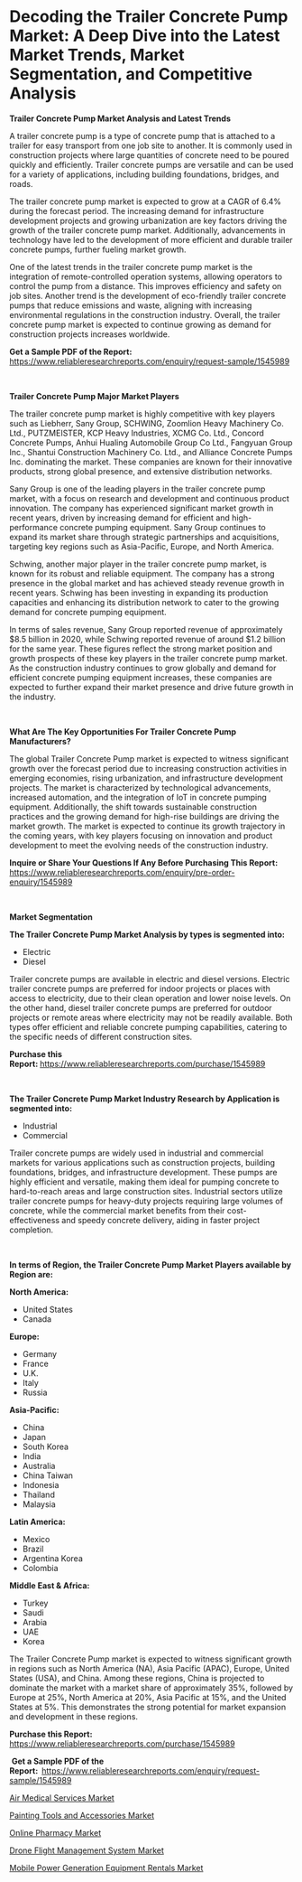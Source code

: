 <p><h1>Decoding the Trailer Concrete Pump Market: A Deep Dive into the Latest Market Trends, Market Segmentation, and Competitive Analysis</h1></p><p><strong>Trailer Concrete Pump Market Analysis and Latest Trends</strong></p>
<p><p>A trailer concrete pump is a type of concrete pump that is attached to a trailer for easy transport from one job site to another. It is commonly used in construction projects where large quantities of concrete need to be poured quickly and efficiently. Trailer concrete pumps are versatile and can be used for a variety of applications, including building foundations, bridges, and roads.</p><p>The trailer concrete pump market is expected to grow at a CAGR of 6.4% during the forecast period. The increasing demand for infrastructure development projects and growing urbanization are key factors driving the growth of the trailer concrete pump market. Additionally, advancements in technology have led to the development of more efficient and durable trailer concrete pumps, further fueling market growth.</p><p>One of the latest trends in the trailer concrete pump market is the integration of remote-controlled operation systems, allowing operators to control the pump from a distance. This improves efficiency and safety on job sites. Another trend is the development of eco-friendly trailer concrete pumps that reduce emissions and waste, aligning with increasing environmental regulations in the construction industry. Overall, the trailer concrete pump market is expected to continue growing as demand for construction projects increases worldwide.</p></p>
<p><strong>Get a Sample PDF of the Report:&nbsp;</strong> <a href="https://www.reliableresearchreports.com/enquiry/request-sample/1545989">https://www.reliableresearchreports.com/enquiry/request-sample/1545989</a></p>
<p>&nbsp;</p>
<p><strong>Trailer Concrete Pump Major Market Players</strong></p>
<p><p>The trailer concrete pump market is highly competitive with key players such as Liebherr, Sany Group, SCHWING, Zoomlion Heavy Machinery Co. Ltd., PUTZMEISTER, KCP Heavy Industries, XCMG Co. Ltd., Concord Concrete Pumps, Anhui Hualing Automobile Group Co Ltd., Fangyuan Group Inc., Shantui Construction Machinery Co. Ltd., and Alliance Concrete Pumps Inc. dominating the market. These companies are known for their innovative products, strong global presence, and extensive distribution networks.</p><p>Sany Group is one of the leading players in the trailer concrete pump market, with a focus on research and development and continuous product innovation. The company has experienced significant market growth in recent years, driven by increasing demand for efficient and high-performance concrete pumping equipment. Sany Group continues to expand its market share through strategic partnerships and acquisitions, targeting key regions such as Asia-Pacific, Europe, and North America.</p><p>Schwing, another major player in the trailer concrete pump market, is known for its robust and reliable equipment. The company has a strong presence in the global market and has achieved steady revenue growth in recent years. Schwing has been investing in expanding its production capacities and enhancing its distribution network to cater to the growing demand for concrete pumping equipment.</p><p>In terms of sales revenue, Sany Group reported revenue of approximately $8.5 billion in 2020, while Schwing reported revenue of around $1.2 billion for the same year. These figures reflect the strong market position and growth prospects of these key players in the trailer concrete pump market. As the construction industry continues to grow globally and demand for efficient concrete pumping equipment increases, these companies are expected to further expand their market presence and drive future growth in the industry.</p></p>
<p>&nbsp;</p>
<p><strong>What Are The Key Opportunities For Trailer Concrete Pump Manufacturers?</strong></p>
<p><p>The global Trailer Concrete Pump market is expected to witness significant growth over the forecast period due to increasing construction activities in emerging economies, rising urbanization, and infrastructure development projects. The market is characterized by technological advancements, increased automation, and the integration of IoT in concrete pumping equipment. Additionally, the shift towards sustainable construction practices and the growing demand for high-rise buildings are driving the market growth. The market is expected to continue its growth trajectory in the coming years, with key players focusing on innovation and product development to meet the evolving needs of the construction industry.</p></p>
<p><strong>Inquire or Share Your Questions If Any Before Purchasing This Report:</strong> <a href="https://www.reliableresearchreports.com/enquiry/pre-order-enquiry/1545989">https://www.reliableresearchreports.com/enquiry/pre-order-enquiry/1545989</a></p>
<p>&nbsp;</p>
<p><strong>Market Segmentation</strong></p>
<p><strong>The Trailer Concrete Pump Market Analysis by types is segmented into:</strong></p>
<p><ul><li>Electric</li><li>Diesel</li></ul></p>
<p><p>Trailer concrete pumps are available in electric and diesel versions. Electric trailer concrete pumps are preferred for indoor projects or places with access to electricity, due to their clean operation and lower noise levels. On the other hand, diesel trailer concrete pumps are preferred for outdoor projects or remote areas where electricity may not be readily available. Both types offer efficient and reliable concrete pumping capabilities, catering to the specific needs of different construction sites.</p></p>
<p><strong>Purchase this Report:&nbsp;</strong><a href="https://www.reliableresearchreports.com/purchase/1545989">https://www.reliableresearchreports.com/purchase/1545989</a></p>
<p>&nbsp;</p>
<p><strong>The Trailer Concrete Pump Market Industry Research by Application is segmented into:</strong></p>
<p><ul><li>Industrial</li><li>Commercial</li></ul></p>
<p><p>Trailer concrete pumps are widely used in industrial and commercial markets for various applications such as construction projects, building foundations, bridges, and infrastructure development. These pumps are highly efficient and versatile, making them ideal for pumping concrete to hard-to-reach areas and large construction sites. Industrial sectors utilize trailer concrete pumps for heavy-duty projects requiring large volumes of concrete, while the commercial market benefits from their cost-effectiveness and speedy concrete delivery, aiding in faster project completion.</p></p>
<p>&nbsp;</p>
<p><strong>In terms of Region, the Trailer Concrete Pump Market Players available by Region are:</strong></p>
<p>
    <p> <strong> North America: </strong>
        <ul>
            <li>United States</li>
            <li>Canada</li>
        </ul>
        </p> 
    <p> <strong> Europe: </strong>
        <ul>
            <li>Germany</li>
            <li>France</li>
            <li>U.K.</li>
            <li>Italy</li>
            <li>Russia</li>
        </ul>
        </p> 
    <p> <strong> Asia-Pacific: </strong>
        <ul>
            <li>China</li>
            <li>Japan</li>
            <li>South Korea</li>
            <li>India</li>
            <li>Australia</li>
            <li>China Taiwan</li>
            <li>Indonesia</li>
            <li>Thailand</li>
            <li>Malaysia</li>
        </ul>
        </p> 
    <p> <strong> Latin America: </strong>
        <ul>
            <li>Mexico</li>
            <li>Brazil</li>
            <li>Argentina Korea</li>
            <li>Colombia</li>
        </ul>
        </p> 
    <p> <strong> Middle East & Africa: </strong>
        <ul>
            <li>Turkey</li>
            <li>Saudi</li>
            <li>Arabia</li>
            <li>UAE</li>
            <li>Korea</li>
        </ul>
    </p>
    </p>
<p><p>The Trailer Concrete Pump market is expected to witness significant growth in regions such as North America (NA), Asia Pacific (APAC), Europe, United States (USA), and China. Among these regions, China is projected to dominate the market with a market share of approximately 35%, followed by Europe at 25%, North America at 20%, Asia Pacific at 15%, and the United States at 5%. This demonstrates the strong potential for market expansion and development in these regions.</p></p>
<p><strong>Purchase this Report: </strong><a href="https://www.reliableresearchreports.com/purchase/1545989">https://www.reliableresearchreports.com/purchase/1545989</a></p>
<p>&nbsp;<strong>Get a Sample PDF of the Report:&nbsp;&nbsp;</strong><a href="https://www.reliableresearchreports.com/enquiry/request-sample/1545989">https://www.reliableresearchreports.com/enquiry/request-sample/1545989</a></p>
<p><strong></strong></p>
<p><p><a href="https://medium.com/@carolynblack669/air-medical-services-market-competitive-analysis-market-trends-and-forecast-to-2031-bc7ad2424c87">Air Medical Services Market</a></p><p><a href="https://medium.com/@marvinwalsh8546/painting-tools-and-accessories-market-research-report-its-history-and-forecast-2024-to-2031-93dd90a5c387">Painting Tools and Accessories Market</a></p><p><a href="https://medium.com/p/7287bda60ef5/edit">Online Pharmacy Market</a></p><p><a href="https://medium.com/@marvinwalsh8546/drone-flight-management-system-market-report-reveals-the-latest-trends-and-growth-opportunities-of-6ef2ed6bc687">Drone Flight Management System Market</a></p><p><a href="https://medium.com/@marvinwalsh8546/mobile-power-generation-equipment-rentals-market-insights-into-market-cagr-market-trends-and-5e86a34af97b">Mobile Power Generation Equipment Rentals Market</a></p></p>